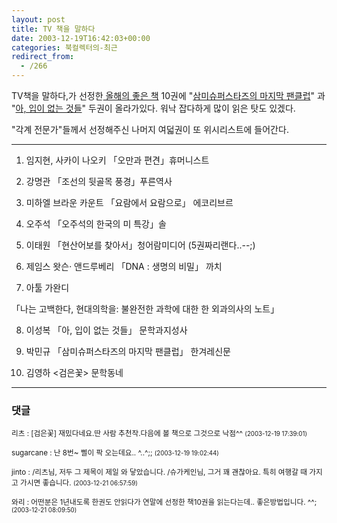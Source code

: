 ```yaml
---
layout: post
title: TV 책을 말하다
date: 2003-12-19T16:42:03+00:00
categories: 북컬렉터의-최근
redirect_from:
  - /266
---
```


TV책을 말하다,가 선정한<a href="http://litsfeel.net/litsfeel/archives/000051.html" target=bb> 올해의 좋은 책</a> 10권에 "<a href="/226" target=aa>삼미슈퍼스타즈의 마지막 팬클럽</a>" 과 "<a href="/148" target=aa>아, 입이 없는 것들</a>" 두권이 올라가있다. 워낙 잡다하게 많이 읽은 탓도 있겠다.

"각계 전문가"들께서 선정해주신 나머지 여덟권이 또 위시리스트에 들어간다.

----

1. 임지현, 사카이 나오키 「오만과 편견」휴머니스트

2. 강명관 「조선의 뒷골목 풍경」푸른역사

3. 미하엘 브라운 카운트 「요람에서 요람으로」 에코리브르

4. 오주석 「오주석의 한국의 미 특강」솔

5. 이태원 「현산어보를 찾아서」청어람미디어 (5권짜리랜다..--;)

6. 제임스 왓슨· 앤드루베리 「DNA : 생명의 비밀」 까치

7. 아툴 가완디

「나는 고백한다, 현대의학을: 불완전한 과학에 대한 한 외과의사의 노트」

8. 이성복 「아, 입이 없는 것들」 문학과지성사

9. 박민규 「삼미슈퍼스타즈의 마지막 팬클럽」 한겨레신문

10. 김영하 <검은꽃> 문학동네

* * *

### 댓글



<!--- cmt:560 --->
<!--- mail: --->
<!--- parent:0 --->

<small class=comment>리츠 : [검은꽃] 재밌다네요.딴 사람 추천작.다음에 볼 책으로 그것으로 낙점^^ <small>(2003-12-19 17:39:01)</small></small>


<!--- cmt:561 --->
<!--- mail: --->
<!--- parent:0 --->

<small class=comment>sugarcane : 난 8번~ 삘이 팍 오는데요.. ^..^;; <small>(2003-12-19 19:02:44)</small></small>


<!--- cmt:562 --->
<!--- mail: --->
<!--- parent:0 --->

<small class=comment>jinto : /리츠님, 저두 그 제목이 제일 와 닿았습니다. /슈가케인님, 그거 꽤 괜찮아요. 특히 여행갈 때 가지고 가시면 좋습니다. <small>(2003-12-21 06:57:59)</small></small>


<!--- cmt:563 --->
<!--- mail: --->
<!--- parent:0 --->

<small class=comment>와리 : 어떤분은 1년내도록 한권도 안읽다가 연말에 선정한 책10권을 읽는다는데.. 좋은방법입니다. ^^; <small>(2003-12-21 08:09:50)</small></small>

